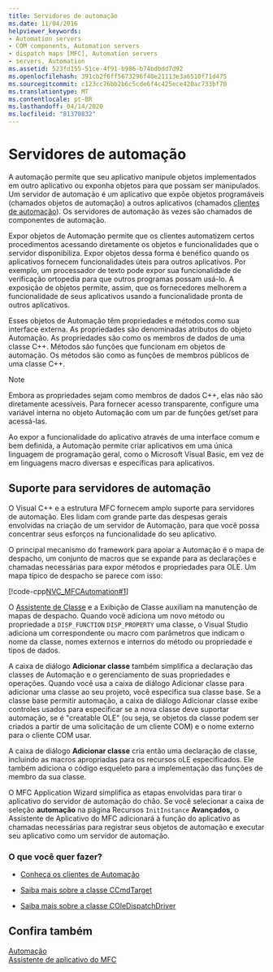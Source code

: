 ```yaml
---
title: Servidores de automação
ms.date: 11/04/2016
helpviewer_keywords:
- Automation servers
- COM components, Automation servers
- dispatch maps [MFC], Automation servers
- servers, Automation
ms.assetid: 523fd155-51ce-4f91-b986-b74bdbdd7d92
ms.openlocfilehash: 391cb2f6ff5673296f40e21113e3a6510f71d475
ms.sourcegitcommit: c123cc76bb2b6c5cde6f4c425ece420ac733bf70
ms.translationtype: MT
ms.contentlocale: pt-BR
ms.lasthandoff: 04/14/2020
ms.locfileid: "81370832"
---
```

# <a name="automation-servers"></a>Servidores de automação

A automação permite que seu aplicativo manipule objetos implementados em outro aplicativo ou exponha objetos para que possam ser manipulados. Um servidor de automação é um aplicativo que expõe objetos programáveis (chamados objetos de automação) a outros aplicativos (chamados [clientes de automação](../mfc/automation-clients.md)). Os servidores de automação às vezes são chamados de componentes de automação.

Expor objetos de Automação permite que os clientes automatizem certos procedimentos acessando diretamente os objetos e funcionalidades que o servidor disponibiliza. Expor objetos dessa forma é benéfico quando os aplicativos fornecem funcionalidades úteis para outros aplicativos. Por exemplo, um processador de texto pode expor sua funcionalidade de verificação ortopedia para que outros programas possam usá-lo. A exposição de objetos permite, assim, que os fornecedores melhorem a funcionalidade de seus aplicativos usando a funcionalidade pronta de outros aplicativos.

Esses objetos de Automação têm propriedades e métodos como sua interface externa. As propriedades são denominadas atributos do objeto Automação. As propriedades são como os membros de dados de uma classe C++. Métodos são funções que funcionam em objetos de automação. Os métodos são como as funções de membros públicos de uma classe C++.

> [!NOTE]
> Embora as propriedades sejam como membros de dados C++, elas não são diretamente acessíveis. Para fornecer acesso transparente, configure uma variável interna no objeto Automação com um par de funções get/set para acessá-las.

Ao expor a funcionalidade do aplicativo através de uma interface comum e bem definida, a Automação permite criar aplicativos em uma única linguagem de programação geral, como o Microsoft Visual Basic, em vez de em linguagens macro diversas e específicas para aplicativos.

## <a name="support-for-automation-servers"></a><a name="_core_support_for_automation_servers"></a>Suporte para servidores de automação

O Visual C++ e a estrutura MFC fornecem amplo suporte para servidores de automação. Eles lidam com grande parte das despesas gerais envolvidas na criação de um servidor de Automação, para que você possa concentrar seus esforços na funcionalidade do seu aplicativo.

O principal mecanismo do framework para apoiar a Automação é o mapa de despacho, um conjunto de macros que se expande para as declarações e chamadas necessárias para expor métodos e propriedades para OLE. Um mapa típico de despacho se parece com isso:

[!code-cpp[NVC_MFCAutomation#1](../mfc/codesnippet/cpp/automation-servers_1.cpp)]

O [Assistente de Classe](reference/mfc-class-wizard.md) e a Exibição de Classe auxiliam na manutenção de mapas de despacho. Quando você adiciona um novo método ou propriedade a `DISP_FUNCTION` `DISP_PROPERTY` uma classe, o Visual Studio adiciona um correspondente ou macro com parâmetros que indicam o nome da classe, nomes externos e internos do método ou propriedade e tipos de dados.

A caixa de diálogo **Adicionar classe** também simplifica a declaração das classes de Automação e o gerenciamento de suas propriedades e operações. Quando você usa a caixa de diálogo Adicionar classe para adicionar uma classe ao seu projeto, você especifica sua classe base. Se a classe base permitir automação, a caixa de diálogo Adicionar classe exibe controles usados para especificar se a nova classe deve suportar automação, se é "creatable OLE" (ou seja, se objetos da classe podem ser criados a partir de uma solicitação de um cliente COM) e o nome externo para o cliente COM usar.

A caixa de diálogo **Adicionar classe** cria então uma declaração de classe, incluindo as macros apropriadas para os recursos oLE especificados. Ele também adiciona o código esqueleto para a implementação das funções de membro da sua classe.

O MFC Application Wizard simplifica as etapas envolvidas para tirar o aplicativo do servidor de automação do chão. Se você selecionar a caixa de seleção **automação** na página Recursos `InitInstance` **Avançados,** o Assistente de Aplicativo do MFC adicionará à função do aplicativo as chamadas necessárias para registrar seus objetos de automação e executar seu aplicativo como um servidor de automação.

### <a name="what-do-you-want-to-do"></a>O que você quer fazer?

- [Conheça os clientes de Automação](../mfc/automation-clients.md)

- [Saiba mais sobre a classe CCmdTarget](../mfc/reference/ccmdtarget-class.md)

- [Saiba mais sobre a classe COleDispatchDriver](../mfc/reference/coledispatchdriver-class.md)

## <a name="see-also"></a>Confira também

[Automação](../mfc/automation.md)<br/>
[Assistente de aplicativo do MFC](../mfc/reference/mfc-application-wizard.md)
